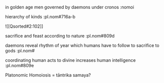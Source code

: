 in golden age men governed by daemons under cronos :nomoi

hierarchy of kinds :pl.nom#716a-b

![[Qsorted#2:102]]



sacrifice and feast according to nature :pl.nom#809d

daemons reveal rhythm of year which humans have to follow to sacrifice to gods :pl.nom#

coordinating human acts to divine increases human intelligence :pl.nom#809e

Platonomic Homoiosis = tāntrika samaya?